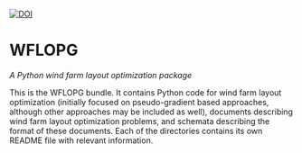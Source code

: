 [![DOI](https://zenodo.org/badge/DOI/10.5281/zenodo.4072252.svg)](https://doi.org/10.5281/zenodo.4072252)

# WFLOPG
*A Python wind farm layout optimization package*

This is the WFLOPG bundle. It contains Python code for wind farm layout optimization (initially focused on pseudo-gradient based approaches, although other approaches may be included as well), documents describing wind farm layout optimization problems, and schemata describing the format of these documents.
Each of the directories contains its own README file with relevant information.
